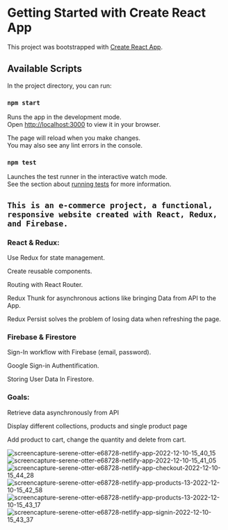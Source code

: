 # Getting Started with Create React App

This project was bootstrapped with [Create React App](https://github.com/facebook/create-react-app).

## Available Scripts

In the project directory, you can run:

### `npm start`

Runs the app in the development mode.\
Open [http://localhost:3000](http://localhost:3000) to view it in your browser.

The page will reload when you make changes.\
You may also see any lint errors in the console.

### `npm test`

Launches the test runner in the interactive watch mode.\
See the section about [running tests](https://facebook.github.io/create-react-app/docs/running-tests) for more information.

## `This is an e-commerce project, a functional, responsive website created with React, Redux, and Firebase.`

### React & Redux:

Use Redux for state management.

Create reusable components.

Routing with React Router.

Redux Thunk for asynchronous actions like bringing Data from API to the App.

Redux Persist solves the problem of losing data when refreshing the page.

### Firebase & Firestore

Sign-In workflow with Firebase (email, password).

Google Sign-in Authentification.

Storing User Data In Firestore.

### Goals:

Retrieve data asynchronously from API

Display different collections, products and single product page

Add product to cart, change the quantity and delete from cart.

![screencapture-serene-otter-e68728-netlify-app-2022-12-10-15_40_15](https://user-images.githubusercontent.com/59576285/206861368-d696530e-1f19-41de-9a75-0a0dae0cb620.png)
![screencapture-serene-otter-e68728-netlify-app-2022-12-10-15_41_05](https://user-images.githubusercontent.com/59576285/206861370-3a550f7b-8de9-4b49-9c64-9ca772777371.png)
![screencapture-serene-otter-e68728-netlify-app-checkout-2022-12-10-15_44_28](https://user-images.githubusercontent.com/59576285/206861371-9aa335e0-712b-46a9-8f84-f3d9b97daca0.png)
![screencapture-serene-otter-e68728-netlify-app-products-13-2022-12-10-15_42_58](https://user-images.githubusercontent.com/59576285/206861372-87c7a3fb-fa67-4fd5-ae8c-d677225c2e9d.png)
![screencapture-serene-otter-e68728-netlify-app-products-13-2022-12-10-15_43_17](https://user-images.githubusercontent.com/59576285/206861373-a32221d3-fb75-44e9-9b03-3cde4ac80609.png)
![screencapture-serene-otter-e68728-netlify-app-signin-2022-12-10-15_43_37](https://user-images.githubusercontent.com/59576285/206861375-f8a3edf9-ae7d-42cc-87d3-79cac8f1c1df.png)
